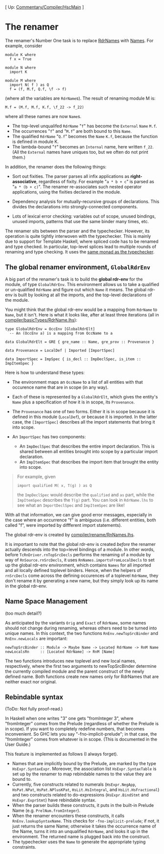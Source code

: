 
\[ Up: [Commentary/Compiler/HscMain](commentary/compiler/hsc-main) \]


# The renamer



The renamer's Number One task is to replace [RdrNames](commentary/compiler/rdr-name-type) with [Names](commentary/compiler/name-type).  For example, consider


```wiki
module K where
  f x = True

module N where
  import K

module M where
  import N( f ) as Q
  f = (f, M.f, Q.f, \f -> f)
```


(where all the variables are `RdrName`s).  The result of renaming module M is:


```wiki
M.f = (M.f, M.f, K.f, \f_22 -> f_22)
```


where all these names are now `Name`s.


- The top-level unqualifed `RdrName` "`f`" has become the `External` `Name` `M.f`.  
- The occurrences "`f`" and "`M.f`" are both bound to this `Name`.  
- The qualified `RdrName` "`Q.f`" becomes the `Name` `K.f`, because the function is defined in module K.  
- The lambda-bound "`f`" becomes an `Internal` name, here written `f_22`.  (All the `External` names have uniques too, but we often do not print them.)


In addition, the renamer does the following things:


- Sort out fixities. The parser parses all infix applications as **right-associative**, regardless of fixity.  For example "`a * b + c`" is parsed as "`a * (b + c)`".  The renamer re-associates such nested operator applications, using the fixities declared in the module.

- Dependency analysis for mutually-recursive groups of declarations.  This divides the declarations into strongly-connected components.

- Lots of lexical error checking: variables out of scope, unused bindings, unused imports, patterns that use the same binder many times, etc.


The renamer sits between the parser and the typechecker. However, its operation is quite tightly interwoven with the typechecker. This is mainly due to support for Template Haskell, where spliced code has to be renamed and type checked. In particular, top-level splices lead to multiple rounds of renaming and type checking.  It uses the [same monad as the typechecker](commentary/compiler/tc-rn-monad).


## The global renamer environment, `GlobalRdrEnv`



A big part of the renamer's task is to build the **global rdr-env** for the module, of type `GlobalRdrEnv`.  This environment allows us to take a qualified or un-qualified `RdrName` and figure out which `Name` it means.  The global rdr-env is built by looking at all the imports, and the top-level declarations of the module.



You might think that the global rdr-env would be a mapping from `RdrName` to `Name`, but it isn't.  Here is what it looks like, after at least three iterations (all in [compiler/basicTypes/RdrName.lhs](/trac/ghc/browser/ghc/compiler/basicTypes/RdrName.lhs)):


```wiki
type GlobalRdrEnv = OccEnv [GlobalRdrElt]
  -- An (OccEnv a) is a mapping from OccName to a

data GlobalRdrElt = GRE { gre_name :: Name, gre_prov :: Provenance }

data Provenance = LocalDef | Imported [ImportSpec]

data ImportSpec = ImpSpec { is_decl :: ImpDeclSpec, is_item ::  ImpItemSpec }
```


Here is how to understand these types:


- The environment maps an `OccName` to a list of all entities with that occurence name that are in scope (in any way).  
- Each of these is represented by a `GlobalRdrElt`, which gives the entity's `Name` plus a specification of how it is in scope, its `Provenance`.  
- The `Provenance` has one of two forms.  Either it is in scope because it is defined in this module (`LocalDef`), or because it is imported.  In the latter case, the `[ImportSpec]` describes all the import statements that bring it into scope. 
- An `ImportSpec` has two components: 

  - An `ImpDeclSpec` that describes the entire import declaration. This is shared between all entities brought into scope by a particular import declaration.
  - An `ImpItemSpec` that describes the import item that brought the entity into scope.

>
>
> For example, given
>
>
> ```wiki
> import qualified M( x, T(g) ) as Q
> ```
>
>
> the `ImpDeclSpec` would describe the `qualified` and `as` part, while the `ImpItemSpec` describes the `T(g)` part.  You can look in `RdrName.lhs` to see what an `ImportDeclSpec` and `ImpItemSpec` are like!
>
>


With all that information, we can give good error messages, especially in the case where an occurrence "f" is ambiguous (i.e. different entities, both called "f", were imported by diffferent import statements).



The global rdr-env is created by [compiler/rename/RnNames.lhs](/trac/ghc/browser/ghc/compiler/rename/RnNames.lhs).



It is important to note that the global rdr-env is created  *before* the renamer actually descends into the top=level bindings of a module. In other words, before `TcRnDriver.rnTopSrcDecls` performs the renaming of a module by way of `RnSource.rnSrcDecls`, it uses `RnNames.importsFromLocalDecls` to set up the global rdr-env environment, which contains `Names` for all imported and all locally defined toplevel binders.  Hence, when the helpers of `rnSrcDecls` come across the defining occurences of a toplevel `RdrName`, they don't rename it by generating a new name, but they simply look up its name in the global rdr-env. 


## Name Space Management



(too much detail?)



As anticipated by the variants `Orig` and `Exact` of `RdrName`, some names should not change during renaming, whereas others need to be turned into unique names. In this context, the two functions `RnEnv.newTopSrcBinder` and `RnEnv.newLocals` are important: 


```wiki
newTopSrcBinder :: Module -> Maybe Name -> Located RdrName -> RnM Name
newLocalsRn     :: [Located RdrName] -> RnM [Name]
```


The two functions introduces new toplevel and new local names, respectively, where the first two arguments to newTopSrcBinder determine the currently compiled module and the parent construct of the newly defined name. Both functions create new names only for RdrNames that are neither exact nor original. 


## Rebindable syntax



(ToDo: Not fully proof-read.)



In Haskell when one writes "3" one gets "fromInteger 3", where "fromInteger" comes from the Prelude (regardless of whether the Prelude is in scope). If you want to completely redefine numbers, that becomes inconvenient. So GHC lets you say "-fno-implicit-prelude"; in that case, the "fromInteger" comes from whatever is in scope. (This is documented in the User Guide.) 



This feature is implemented as follows (I always forget). 


- Names that are implicitly bound by the Prelude, are marked by the type `HsExpr.SyntaxExpr`. Moreover, the association list `HsExpr.SyntaxTable` is set up by the renamer to map rebindable names to the value they are bound to. 
- Currently, five constructs related to numerals (`HsExpr.NegApp`, `HsPat.NPat`, `HsPat.NPlusKPat`, `HsLit.HsIntegral`, and `HsLit.HsFractional`) and two constructs related to do-expressions (`HsExpr.BindStmt` and `HsExpr.ExprStmt`) have rebindable syntax. 
- When the parser builds these constructs, it puts in the built-in Prelude Name (e.g. `PrelNum.fromInteger`). 
- When the renamer encounters these constructs, it calls `RnEnv.lookupSyntaxName`. This checks for `-fno-implicit-prelude`; if not, it just returns the same Name; otherwise it takes the occurrence name of the Name, turns it into an unqualified `RdrName`, and looks it up in the environment. The returned name is plugged back into the construct. 
- The typechecker uses the `Name` to generate the appropriate typing constraints. 
